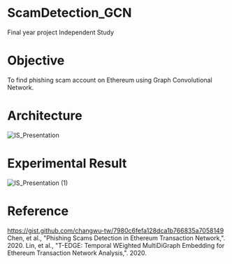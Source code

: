 # ScamDetection_GCN
Final year project Independent Study

# Objective
To find phishing scam account on Ethereum using Graph Convolutional Network.

# Architecture
![IS_Presentation](https://github.com/scorepia/ScamDetection_GCN/assets/94518867/e2c62edf-d625-4f8a-816f-62a6fe25aee4)

# Experimental Result
![IS_Presentation (1)](https://github.com/scorepia/ScamDetection_GCN/assets/94518867/3233ddb9-1e02-41d8-ad46-66fd2485c460)

# Reference
https://gist.github.com/changwu-tw/7980c6fefa128dca1b766835a7058149
Chen, et al., "Phishing Scams Detection in Ethereum Transaction Network,". 2020. 
Lin, et al., "T-EDGE: Temporal WEighted MultiDiGraph Embedding for Ethereum Transaction Network Analysis,". 2020. 
